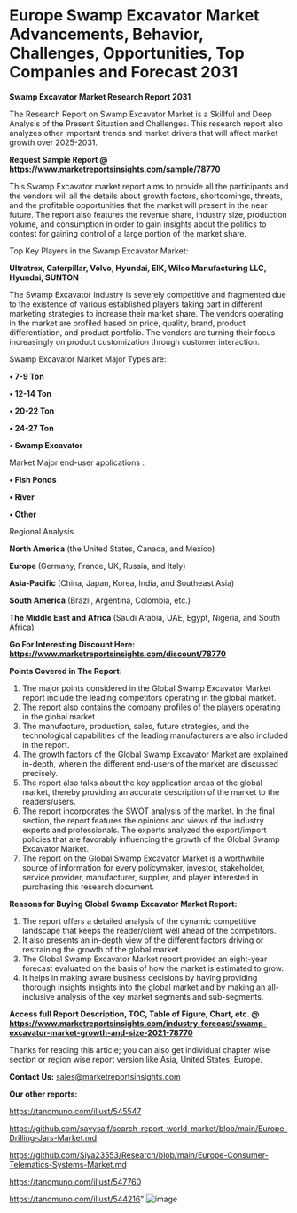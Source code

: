 # Europe Swamp Excavator Market Advancements, Behavior, Challenges, Opportunities, Top Companies and Forecast 2031

<strong>Swamp Excavator Market Research Report 2031</strong>

The Research Report on Swamp Excavator Market is a Skillful and Deep Analysis of the Present Situation and Challenges. This research report also analyzes other important trends and market drivers that will affect market growth over 2025-2031.

<strong>Request Sample Report @ <a href=https://www.marketreportsinsights.com/sample/78770>https://www.marketreportsinsights.com/sample/78770</a></strong>

This Swamp Excavator market report aims to provide all the participants and the vendors will all the details about growth factors, shortcomings, threats, and the profitable opportunities that the market will present in the near future. The report also features the revenue share, industry size, production volume, and consumption in order to gain insights about the politics to contest for gaining control of a large portion of the market share.

Top Key Players in the Swamp Excavator Market:

<strong>Ultratrex, Caterpillar, Volvo, Hyundai, EIK, Wilco Manufacturing LLC, Hyundai, SUNTON</strong>

The Swamp Excavator Industry is severely competitive and fragmented due to the existence of various established players taking part in different marketing strategies to increase their market share. The vendors operating in the market are profiled based on price, quality, brand, product differentiation, and product portfolio. The vendors are turning their focus increasingly on product customization through customer interaction.

Swamp Excavator Market Major Types are:

<strong>• 7-9 Ton

• 12-14 Ton

• 20-22 Ton

• 24-27 Ton

• Swamp Excavator</strong>

Market Major end-user applications :

<strong>• Fish Ponds

• River

• Other</strong>

Regional Analysis

</u><strong><b>North America</b></strong> (the United States, Canada, and Mexico)

<strong><b>Europe </b></strong>(Germany, France, UK, Russia, and Italy)

<strong><b>Asia-Pacific</b></strong> (China, Japan, Korea, India, and Southeast Asia)

<strong><b>South America</b></strong> (Brazil, Argentina, Colombia, etc.)

<strong><b>The Middle East and Africa</b></strong> (Saudi Arabia, UAE, Egypt, Nigeria, and South Africa)

<strong>Go For Interesting Discount Here: <a href=https://www.marketreportsinsights.com/discount/78770>https://www.marketreportsinsights.com/discount/78770</a></strong>

<strong>Points Covered in The Report:</strong>
<ol>
  <li>The major points considered in the Global Swamp Excavator Market report include the leading competitors operating in the global market.</li>
  <li>The report also contains the company profiles of the players operating in the global market.</li>
  <li>The manufacture, production, sales, future strategies, and the technological capabilities of the leading manufacturers are also included in the report.</li>
  <li>The growth factors of the Global Swamp Excavator Market are explained in-depth, wherein the different end-users of the market are discussed precisely.</li>
  <li>The report also talks about the key application areas of the global market, thereby providing an accurate description of the market to the readers/users.</li>
  <li>The report incorporates the SWOT analysis of the market. In the final section, the report features the opinions and views of the industry experts and professionals. The experts analyzed the export/import policies that are favorably influencing the growth of the Global Swamp Excavator Market.</li>
  <li>The report on the Global Swamp Excavator Market is a worthwhile source of information for every policymaker, investor, stakeholder, service provider, manufacturer, supplier, and player interested in purchasing this research document.</li>
</ol>
<strong>Reasons for Buying Global Swamp Excavator Market Report:</strong>

<ol>
  <li>The report offers a detailed analysis of the dynamic competitive landscape that keeps the reader/client well ahead of the competitors.</li>
  <li>It also presents an in-depth view of the different factors driving or restraining the growth of the global market.</li>
  <li>The Global Swamp Excavator Market report provides an eight-year forecast evaluated on the basis of how the market is estimated to grow.</li>
  <li>It helps in making aware business decisions by having providing thorough insights insights into the global market and by making an all-inclusive analysis of the key market segments and sub-segments.</li>
</ol>
<strong>Access full Report Description, TOC, Table of Figure, Chart, etc. @ <a href=https://www.marketreportsinsights.com/industry-forecast/swamp-excavator-market-growth-and-size-2021-78770>https://www.marketreportsinsights.com/industry-forecast/swamp-excavator-market-growth-and-size-2021-78770</a></strong>


Thanks for reading this article; you can also get individual chapter wise section or region wise report version like Asia, United States, Europe.

<strong>Contact Us:</strong>
sales@marketreportsinsights.com

<strong>Our other reports:</strong>

<a href=https://tanomuno.com/illust/545547>https://tanomuno.com/illust/545547</a>

<a href=https://github.com/sayysaif/search-report-world-market/blob/main/Europe-Drilling-Jars-Market.md>https://github.com/sayysaif/search-report-world-market/blob/main/Europe-Drilling-Jars-Market.md</a>

<a href=https://github.com/Siya23553/Research/blob/main/Europe-Consumer-Telematics-Systems-Market.md>https://github.com/Siya23553/Research/blob/main/Europe-Consumer-Telematics-Systems-Market.md</a>

<a href=https://tanomuno.com/illust/547760>https://tanomuno.com/illust/547760</a>

<a href=https://tanomuno.com/illust/544216>https://tanomuno.com/illust/544216</a>"
![image](https://github.com/user-attachments/assets/33c623df-c4da-4749-a772-b1492636eb0d)
